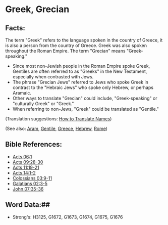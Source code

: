 # Greek, Grecian #

## Facts: ##

The term "Greek" refers to the language spoken in the country of Greece, it is also a person from the country of Greece.  Greek was also spoken throughout the Roman Empire. The term "Grecian" means "Greek-speaking."

* Since most non-Jewish people in the Roman Empire spoke Greek, Gentiles are often referred to as "Greeks" in the New Testament, especially when contrasted with Jews.
* The phrase "Grecian Jews" referred to Jews who spoke Greek in contrast to the "Hebraic Jews" who spoke only Hebrew, or perhaps Aramaic.
* Other ways to translate "Grecian" could include, "Greek-speaking" or "culturally Greek" or "Greek."
* When referring to non-Jews, "Greek" could be translated as "Gentile."

(Translation suggestions: [How to Translate Names](rc://en/ta/man/translate/translate-names))

(See also: [Aram](aram.md), [Gentile](../kt/gentile.md), [Greece](greece.md), [Hebrew](../kt/hebrew.md), [Rome](rome.md))

## Bible References: ##

* [Acts 06:1](rc://en/tn/help/act/06/01)
* [Acts 09:28-30](rc://en/tn/help/act/09/28)
* [Acts 11:19-21](rc://en/tn/help/act/11/19)
* [Acts 14:1-2](rc://en/tn/help/act/14/01)
* [Colossians 03:9-11](rc://en/tn/help/col/03/09)
* [Galatians 02:3-5](rc://en/tn/help/gal/02/03)
* [John 07:35-36](rc://en/tn/help/jhn/07/35)

## Word Data:##

* Strong's: H3125, G1672, G1673, G1674, G1675, G1676
